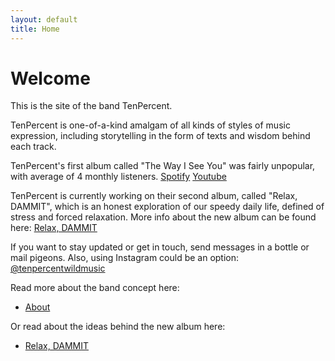 ```yaml
---
layout: default
title: Home
---
```


# Welcome

This is the site of the band TenPercent.

TenPercent is one-of-a-kind amalgam of all kinds of styles of music expression, including storytelling in the form of texts and wisdom behind each track. 

TenPercent's first album called "The Way I See You" was fairly unpopular, with average of 4 monthly listeners. [Spotify](https://open.spotify.com/album/7tbjDXyDb9xRLqWtjED6ae?si=AFJ4-jH6SEWEULfsOhJQKQ) [Youtube](https://www.youtube.com/channel/UCe8uJ8n_Tm1koaYPvT5ARVA)

TenPercent is currently working on their second album, called "Relax, DAMMIT", which is an honest exploration of our speedy daily life, defined of stress and forced relaxation. More info about the new album can be found here: [Relax, DAMMIT](/relaxdammit.html)

If you want to stay updated or get in touch, send messages in a bottle or mail pigeons. Also, using Instagram could be an option: [@tenpercentwildmusic](https://www.instagram.com/tenpercentwildmusic/)


Read more about the band concept here:
- [About](/about.html)

Or read about the ideas behind the new album here:
- [Relax, DAMMIT](/relaxdammit.html)
